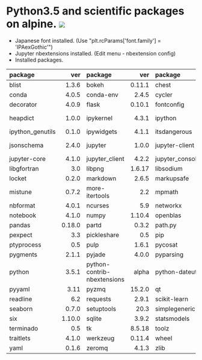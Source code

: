 Python3.5 and scientific packages on alpine.  [![](https://badge.imagelayers.io/tsutomu7/alpine-python:latest.svg)](https://imagelayers.io/?images=tsutomu7/alpine-python:latest)
========

- Japanese font installed. (Use "plt.rcParams['font.family'] = 'IPAexGothic'")
- Jupyter nbextensions installed. (Edit menu - nbextension config)
- Installed packages.

package|ver|package|ver|package|ver|package|ver
:--|--:|:--|--:|:--|--:|:--|--:
blist|1.3.6|bokeh|0.11.1|chest|0.2.3|cloudpickle|0.1.1
conda|4.0.5|conda-env|2.4.5|cycler|0.10.0|dask|0.8.1
decorator|4.0.9|flask|0.10.1|fontconfig|2.11.1|freetype|2.5.5
heapdict|1.0.0|ipykernel|4.3.1|ipython|4.1.2|ipython-genutils|0.1.0
ipython_genutils|0.1.0|ipywidgets|4.1.1|itsdangerous|0.24|jinja2|2.8
jsonschema|2.4.0|jupyter|1.0.0|jupyter-client|4.2.2|jupyter-console|4.1.1
jupyter-core|4.1.0|jupyter_client|4.2.2|jupyter_console|4.1.1|jupyter_core|4.1.0
libgfortran|3.0|libpng|1.6.17|libsodium|1.0.3|libxml2|2.9.2
locket|0.2.0|markdown|2.6.5|markupsafe|0.23|matplotlib|1.5.1
mistune|0.7.2|more-itertools|2.2|mpmath|0.19|nbconvert|4.1.0
nbformat|4.0.1|ncurses|5.9|networkx|1.11|nomkl|1.0
notebook|4.1.0|numpy|1.10.4|openblas|0.2.14|openssl|1.0.2g
pandas|0.18.0|partd|0.3.2|path.py|8.1.2|patsy|0.4.0
pexpect|3.3|pickleshare|0.5|pip|8.1.1|psutil|4.1.0
ptyprocess|0.5|pulp|1.6.1|pycosat|0.6.1|pycrypto|2.6.1
pygments|2.1.1|pyjade|4.0.0|pyparsing|2.0.3|pyqt|4.11.4
python|3.5.1|python-contrib-nbextensions|alpha|python-dateutil|2.5.0|pytz|2016.1
pyyaml|3.11|pyzmq|15.2.0|qt|4.8.7|qtconsole|4.1.1
readline|6.2|requests|2.9.1|scikit-learn|0.17.1|scipy|0.17.0
seaborn|0.7.0|setuptools|20.3|simplegeneric|0.8.1|sip|4.16.9
six|1.10.0|sqlite|3.9.2|statsmodels|0.6.1|sympy|1.0
terminado|0.5|tk|8.5.18|toolz|0.7.4|tornado|4.3
traitlets|4.1.0|werkzeug|0.11.4|wheel|0.29.0|xz|5.0.5
yaml|0.1.6|zeromq|4.1.3|zlib|1.2.8||
